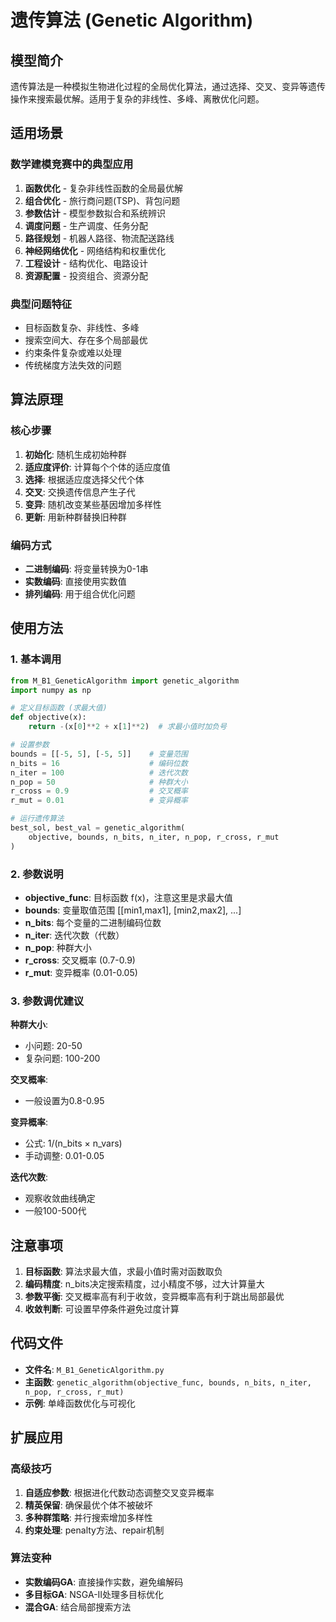 # 遗传算法 (Genetic Algorithm)

## 模型简介

遗传算法是一种模拟生物进化过程的全局优化算法，通过选择、交叉、变异等遗传操作来搜索最优解。适用于复杂的非线性、多峰、离散优化问题。

## 适用场景

### 数学建模竞赛中的典型应用

1. **函数优化** - 复杂非线性函数的全局最优解
2. **组合优化** - 旅行商问题(TSP)、背包问题
3. **参数估计** - 模型参数拟合和系统辨识
4. **调度问题** - 生产调度、任务分配
5. **路径规划** - 机器人路径、物流配送路线
6. **神经网络优化** - 网络结构和权重优化
7. **工程设计** - 结构优化、电路设计
8. **资源配置** - 投资组合、资源分配

### 典型问题特征

- 目标函数复杂、非线性、多峰
- 搜索空间大、存在多个局部最优
- 约束条件复杂或难以处理
- 传统梯度方法失效的问题

## 算法原理

### 核心步骤

1. **初始化**: 随机生成初始种群
2. **适应度评价**: 计算每个个体的适应度值
3. **选择**: 根据适应度选择父代个体
4. **交叉**: 交换遗传信息产生子代
5. **变异**: 随机改变某些基因增加多样性
6. **更新**: 用新种群替换旧种群

### 编码方式
- **二进制编码**: 将变量转换为0-1串
- **实数编码**: 直接使用实数值
- **排列编码**: 用于组合优化问题

## 使用方法

### 1. 基本调用

```python
from M_B1_GeneticAlgorithm import genetic_algorithm
import numpy as np

# 定义目标函数 (求最大值)
def objective(x):
    return -(x[0]**2 + x[1]**2)  # 求最小值时加负号

# 设置参数
bounds = [[-5, 5], [-5, 5]]    # 变量范围
n_bits = 16                    # 编码位数
n_iter = 100                   # 迭代次数
n_pop = 50                     # 种群大小
r_cross = 0.9                  # 交叉概率
r_mut = 0.01                   # 变异概率

# 运行遗传算法
best_sol, best_val = genetic_algorithm(
    objective, bounds, n_bits, n_iter, n_pop, r_cross, r_mut
)
```

### 2. 参数说明

- **objective_func**: 目标函数 f(x)，注意这里是求最大值
- **bounds**: 变量取值范围 [[min1,max1], [min2,max2], ...]
- **n_bits**: 每个变量的二进制编码位数
- **n_iter**: 迭代次数（代数）
- **n_pop**: 种群大小
- **r_cross**: 交叉概率 (0.7-0.9)
- **r_mut**: 变异概率 (0.01-0.05)

### 3. 参数调优建议

**种群大小**: 
- 小问题: 20-50
- 复杂问题: 100-200

**交叉概率**: 
- 一般设置为0.8-0.95

**变异概率**: 
- 公式: 1/(n_bits × n_vars)
- 手动调整: 0.01-0.05

**迭代次数**: 
- 观察收敛曲线确定
- 一般100-500代

## 注意事项

1. **目标函数**: 算法求最大值，求最小值时需对函数取负
2. **编码精度**: n_bits决定搜索精度，过小精度不够，过大计算量大
3. **参数平衡**: 交叉概率高有利于收敛，变异概率高有利于跳出局部最优
4. **收敛判断**: 可设置早停条件避免过度计算

## 代码文件

- **文件名**: `M_B1_GeneticAlgorithm.py`
- **主函数**: `genetic_algorithm(objective_func, bounds, n_bits, n_iter, n_pop, r_cross, r_mut)`
- **示例**: 单峰函数优化与可视化

## 扩展应用

### 高级技巧

1. **自适应参数**: 根据进化代数动态调整交叉变异概率
2. **精英保留**: 确保最优个体不被破坏
3. **多种群策略**: 并行搜索增加多样性
4. **约束处理**: penalty方法、repair机制

### 算法变种

- **实数编码GA**: 直接操作实数，避免编解码
- **多目标GA**: NSGA-II处理多目标优化
- **混合GA**: 结合局部搜索方法